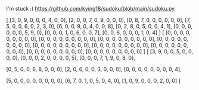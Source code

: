 I'm stuck :(
https://github.com/kying18/sudoku/blob/main/sudoku.py

[
  [3, 0, 9, 0, 0, 0, 4, 0, 0],
  [2, 0, 0, 7, 0, 9, 0, 0, 0],
  [0, 8, 7, 0, 0, 0, 0, 0, 0],
  [7, 5, 0, 0, 6, 0, 2, 3, 0],
  [6, 0, 0, 9, 0, 4, 0, 0, 8],
  [0, 2, 8, 0, 5, 0, 0, 4, 1],
  [0, 0, 0, 0, 0, 0, 5, 9, 0],
  [0, 0, 0, 1, 0, 6, 0, 0, 7],
  [0, 0, 6, 0, 0, 0, 1, 0, 4]
]
[
  [0, 0, 0, 0, 0, 0, 0, 0, 0],
  [0, 0, 0, 0, 0, 0, 0, 0, 0],
  [0, 0, 0, 0, 0, 0, 0, 0, 0],
  [0, 0, 0, 0, 0, 0, 0, 0, 0],
  [0, 0, 0, 0, 0, 0, 0, 0, 0],
  [0, 0, 0, 0, 0, 0, 0, 0, 0],
  [0, 0, 0, 0, 0, 0, 0, 0, 0],
  [0, 0, 0, 0, 0, 0, 0, 0, 0],
  [0, 0, 0, 0, 0, 0, 0, 0, 0]
]
[
  [3, 9, 0,   0, 5, 0,   0, 0, 0],
  [0, 0, 0,   2, 0, 0,   0, 0, 5],
  [0, 0, 0,   7, 1, 9,   0, 8, 0],

  [0, 5, 0,   0, 6, 8,   0, 0, 0],
  [2, 0, 6,   0, 0, 3,   0, 0, 0],
  [0, 0, 0,   0, 0, 0,   0, 0, 4],

  [5, 0, 0,   0, 0, 0,   0, 0, 0],
  [6, 7, 0,   1, 0, 5,   0, 4, 0],
  [1, 0, 9,   0, 0, 0,   2, 0, 0]
]